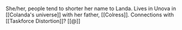 She/her, people tend to shorter her name to Landa. Lives in Unova in [[Colanda's universe]] with her father, [[Colress]]. Connections with [[Taskforce Distortion]]? [[@]]
